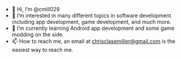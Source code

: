 - 👋 Hi, I’m @cmill029
- 👀 I’m interested in many different topics in software development including app development, game development, and much more.
- 🌱 I’m currently learning Android app development and some game modding on the side.
- 📫 How to reach me, an email at chrisclasemiller@gmail.com is the easiest way to reach me.



